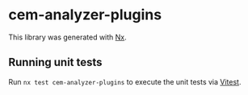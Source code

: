 # cem-analyzer-plugins

This library was generated with [Nx](https://nx.dev).

## Running unit tests

Run `nx test cem-analyzer-plugins` to execute the unit tests via [Vitest](https://vitest.dev/).
